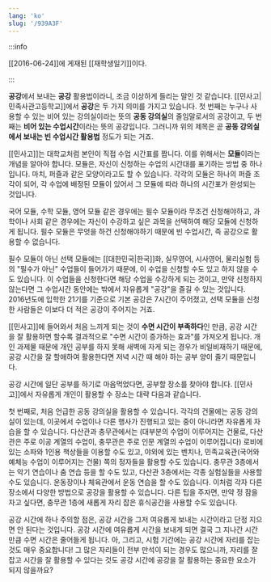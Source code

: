 ```yaml
---
lang: 'ko'
slug: '/939A3F'
---
```


:::info

[[2016-06-24]]에 게재된 [[재학생일기]]이다.

:::

**공강**에서 보내는 **공강** 활용법이라니, 조금 이상하게 들리는 말인 것 같습니다. [[민사고|민족사관고등학교]]에서 **공강**은 두 가지 의미를 가지고 있습니다. 첫 번째는 누구나 사용할 수 있는 비어 있는 강의실이라는 뜻의 **공동 강의실**의 줄임말로서의 공강이고, 두 번째는 **비어 있는 수업시간**이라는 뜻의 공강입니다. 그러니까 위의 제목은 곧 **공동 강의실에서 보내는 빈 수업시간 활용법** 정도가 되는 거죠.

[[민사고]]는 대학교처럼 본인이 직접 수업 시간표를 짭니다. 이를 위해서는 **모듈**이라는 개념을 알아야 합니다. 모듈은, 자신이 신청하는 수업의 시간대를 표기하는 방법 중 하나입니다. 마치, 퍼즐과 같은 모양이라고도 할 수 있습니다. 각각의 모듈은 하나의 퍼즐 조각이 되어, 각 수업에 배정된 모듈이 있어서 그 모듈에 따라 하나의 시간표가 완성되는 것입니다.

국어 모듈, 수학 모듈, 영어 모듈 같은 경우에는 필수 모듈이라 무조건 신청해야하고, 과학이나 사회 같은 경우에는 자신이 수강하고 싶은 과목을 선택하여 해당 모듈에 신청하게 됩니다. 필수 모듈은 무엇을 하건 신청해야하기 때문에 빈 수업시간, 즉 공강으로 활용할 수 없습니다.

필수 모듈이 아닌 선택 모듈에는 [[대한민국|한국]]화, 실무영어, 시사영어, 물리실험 등의 "필수가 아닌" 수업들이 들어가기 때문에, 이 수업을 신청할 수도 있고 하지 않을 수도 있습니다. 이 수업들을 신청한다면 해당 수업을 수강하게 되는 것이고, 만약 신청하지 않는다면 그 수업시간 동안에는 밖에서 자유롭게 "공강"을 즐길 수 있는 것입니다. 2016년도에 입학한 21기를 기준으로 기본 공강은 7시간이 주어졌고, 선택 모듈을 신청한 사람들은 이보다 더 적은 공강이 주어지는 거죠.

[[민사고]]에 들어와서 처음 느끼게 되는 것이 **수면 시간이 부족하다**인 만큼, 공강 시간을 잘 활용하면 할수록 결과적으로 "수면 시간이 증가하는 효과"를 가져오게 됩니다. 개인 과제물 때문에 개인 공부를 하지 못해 새벽에 자게 되는 경우가 비일비재하기 때문에, 공강 시간을 잘 할애하여 활용한다면 저녁 시간 때 해야 하는 공부 양이 줄기 때문입니다.

공강 시간에 일단 공부를 하기로 마음먹었다면, 공부할 장소를 찾아야 합니다. [[민사고]]에서 자유롭게 개인이 활용할 수 장소는 대략 다음과 같습니다.

첫 번째로, 처음 언급한 공동 강의실을 활용할 수 있습니다. 각각의 건물에는 공동 강의실이 있는데, 이곳에서 수업이나 다른 행사가 진행되고 있는 중이 아니라면 자유롭게 자습을 할 수 있습니다. 다산관과 충무관에서는 (대부분의 수업이 이루어지는 건물로, 다산관은 주로 이공 계열의 수업이, 충무관은 주로 인문 계열의 수업이 이루어집니다) 로비에 있는 소파와 1인용 책상들을 이용할 수도 있고, 야외에 있는 벤치나, 민족교육관(국어와 예체능 수업이 이루어지는 건물) 쪽의 정자들을 활용할 수도 있습니다. 충무관 3층에서는 악기 연습이나 춤 연습 등을 할 수도 있고, 다산관 3층에서는 각종 실험실들을 사용할 수도 있습니다. 운동장이나 체육관에서 운동 연습을 할 수도 있습니다. 이처럼 각자 다른 장소에서 다양한 방법으로 공강을 활용할 수 있습니다. 다른 팁을 주자면, 만약 정 잠을 자고 싶다면, 충무관 1층에 새롭게 자리 잡은 휴식공간을 사용할 수도 있습니다.

공강 시간에 하나 주의할 점은, 공강 시간을 그저 여유롭게 보내는 시간이라고 단정 지으면 안 된다는 것입니다. 공강 시간에 여유롭게 시간을 보내게 되면 결국 그 지나간 시간만큼 수면 시간은 줄어들게 됩니다. 아, 그리고, 시험 기간에는 공강 시간에 자리를 잡는 것도 매우 중요합니다! 그 많은 자리들이 전부 만석이 되는 경우도 많으니까, 자리를 잘 잡고 시간을 잘 활용할 수 있다는 것도 공강 시간에 공강을 잘 활용하는 중요한 요소가 되지 않을까요?
